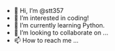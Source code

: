 - 👋 Hi, I’m @stt357
- 👀 I’m interested in coding!
- 🌱 I’m currently learning Python.
- 💞️ I’m looking to collaborate on ...
- 📫 How to reach me ...

<!---
stt357/stt357 is a ✨ special ✨ repository because its `README.md` (this file) appears on your GitHub profile.
You can click the Preview link to take a look at your changes.
--->
